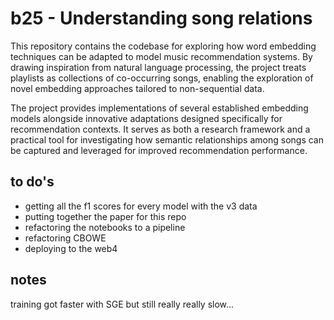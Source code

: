 # b25 - Understanding song relations

This repository contains the codebase for exploring how word embedding techniques can be adapted to model music recommendation systems. By drawing inspiration from natural language processing, the project treats playlists as collections of co-occurring songs, enabling the exploration of novel embedding approaches tailored to non-sequential data.

The project provides implementations of several established embedding models alongside innovative adaptations designed specifically for recommendation contexts. It serves as both a research framework and a practical tool for investigating how semantic relationships among songs can be captured and leveraged for improved recommendation performance.

## to do's
- getting all the f1 scores for every model with the v3 data
- putting together the paper for this repo
- refactoring the notebooks to a pipeline  
- refactoring CBOWE 
- deploying to the web4

## notes 
training got faster with SGE but still really really slow... 
